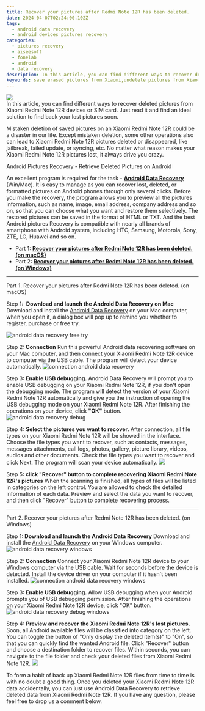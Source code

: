 ```yaml
---
title: Recover your pictures after Redmi Note 12R has been deleted.
date: 2024-04-07T02:24:00.102Z
tags: 
  - android data recovery
  - android devices pictures recovery
categories: 
  - pictures recovery
  - aiseesoft
  - fonelab
  - android
  - data recovery
description: In this article, you can find different ways to recover deleted pictures from Xiaomi Redmi Note 12R devices or SIM card. Just read it and find an ideal solution to find back your lost pictures soon.
keywords: save erased pictures from Xiaomi,undelete pictures from Xiaomi,unerase pictures,save erased pictures from Redmi Note 12R,restore deleted pictures on Redmi Note 12R,retrieve wiped pictures Xiaomi Redmi Note 12R,how do i recover pictures on Xiaomi,how to recover pictures on Xiaomi Redmi Note 12R,how to get the pictures back on Xiaomi Redmi Note 12R,how to get pictures back from Redmi Note 12R,Redmi Note 12R pictures disappear,recover deleted pictures 2018 for Xiaomi Redmi Note 12R
---
```


<img src="https://img0mobiles.techidaily.com/images/best-assets/devices/xiaomi/xiaomi-redmi-note-12r/3.jpg" class="atpl-imgstyle"  />

<div class="atpl-content atpl-for-fonelab-android recover-pictures">

<div class="atpl-post-description-part-1">
In this article, you can find different ways to recover deleted pictures from Xiaomi Redmi Note 12R devices or SIM card. Just read it and find an ideal solution to find back your lost pictures soon.
</div>

<div class="atpl-post-description-part-2">
<div class="tpl-content-sub-paragraph-content">
  <p>
    Mistaken deletion of saved pictures on an Xiaomi Redmi Note 12R could be a disaster in our life. Except mistaken deletion, some other operations also can lead to Xiaomi Redmi Note 12R pictures deleted or disappeared, like jailbreak, failed update, or syncing, etc. No matter what reason makes your Xiaomi Redmi Note 12R pictures lost, it always drive you crazy.
  </p>
</div>
</div>

<div class="atpl-post-description-part-3">
<div class="tpl-content-sub-paragraph-title">
  Android Pictures Recovery - Retrieve Deleted Pictures on Android
</div>
<div class="tpl-content-sub-paragraph-content">
  <p>
    An excellent program is required for the task - <a href="https://tools.techidaily.com/aiseesoft-android-data-recovery/" ><strong>Android Data Recovery</strong></a> (Win/Mac). It is easy to manage as you can recover lost, deleted, or formatted pictures on Android phones through only several clicks. Before you make the recovery, the program allows you to preview all the pictures information, such as name, image, email address, company address and so on, so that you can choose what you want and restore them selectively. The restored pictures can be saved in the format of HTML or TXT. And the best Android pictures Recovery is compatible with nearly all brands of smartphone with Android system, including HTC, Samsung, Motorola, Sony, ZTE, LG, Huawei and so on.
  </p>
</div>

</div>

<ul>
  <li>Part 1: <strong><a href="#p1"> Recover your pictures after Redmi Note 12R has been deleted.  (on macOS)</a></strong></li>
  <li>Part 2: <strong><a href="#p2"> Recover your pictures after Redmi Note 12R has been deleted.  (on Windows)</a></strong></li>
</ul>



<!-- Part 1 -->
<a id="p1" name="p1" ></a><hr>

<div>
  <span class="atpl-step-part-style">Part 1. Recover your pictures after Redmi Note 12R has been deleted. (on macOS)</span>
</div>  

<span class="atpl-stepstyle-a"><span>Step 1: </span></span> <strong>Download and launch the Android Data Recovery on Mac</strong>
Download and install the <a href="https://tools.techidaily.com/aiseesoft-android-data-recovery/" >Android Data Recovery</a> on your Mac computer, when you open it, a dialog box will pop up to remind you whether to register, purchase or free try.

<img src="https://tools.techidaily.com/images/apps/aiseesoft/android-data-recovery/mac-free-try.png" class="atpl-imgstyle" alt="android data recovery free try" />

<span class="atpl-stepstyle-a"><span>Step 2: </span></span> <strong>Connection</strong>
Run this powerful Android data recovering software on your Mac computer, and then connect your Xiaomi Redmi Note 12R device to computer via the USB cable. The program will detect your device automatically.
<img src="https://tools.techidaily.com/images/apps/aiseesoft/android-data-recovery/mac-connection-interface.jpg" class="atpl-imgstyle" alt="connection android data recovery" />

<span class="atpl-stepstyle-a"><span>Step 3: </span></span> <strong>Enable USB debugging.</strong>
Android Data Recovery will prompt you to enable USB debugging on your Xiaomi Redmi Note 12R, if you don't open the debugging mode. The program will detect the version of your Xiaomi Redmi Note 12R automatically and give you the instruction of opening the USB debugging mode on your Xiaomi Redmi Note 12R. After finishing the operations on your device, click <strong>"OK"</strong> button.
<img src="https://tools.techidaily.com/images/apps/aiseesoft/android-data-recovery/mac-android-usb-debug.jpg"  class="atpl-imgstyle" alt="android data recovery debug" />

<span class="atpl-stepstyle-a"><span>Step 4: </span></span> <strong>Select the pictures you want to recover.</strong>
After connection, all file types on your Xiaomi Redmi Note 12R will be showed in the interface. Choose the file types you want to recover, such as contacts, messages, messages attachments, call logs, photos, gallery, picture library, videos, audios and other documents. Check the file types you want to recover and click Next. The program will scan your device automatically.
<img src="https://tools.techidaily.com/images/apps/aiseesoft/android-data-recovery/mac-choose-type-photos.jpg" class="atpl-imgstyle"  />

<span class="atpl-stepstyle-a"><span>Step 5: </span></span> <strong>click "Recover" button to  complete recovering Xiaomi Redmi Note 12R's pictures</strong>
When the scanning is finished, all types of files will be listed in categories on the left control. You are allowed to check the detailed information of each data. Preview and select the data you want to recover, and then click "Recover" button to complete recovering process.


<a id="p2" name="p2"></a><hr>

<!-- Part 2 -->
<div>
  <span class="atpl-step-part-style">Part 2. Recover your pictures after Redmi Note 12R has been deleted. (on Windows)</span>
</div>

<span class="atpl-stepstyle-a"><span>Step 1: </span></span> <strong>Download and launch the Android Data Recovery</strong>
Download and install the <a href="https://tools.techidaily.com/aiseesoft-android-data-recovery/" >Android Data Recovery</a> on your Windows computer.
<img src="https://tools.techidaily.com/images/apps/aiseesoft/android-data-recovery/win-start-interface.png"  class="atpl-imgstyle" alt="android data recovery windows" />

<span class="atpl-stepstyle-a"><span>Step 2: </span></span> <strong>Connection</strong>
Connect your Xiaomi Redmi Note 12R device to your Windows computer via the USB cable. Wait for seconds before the device is detected. Install the device driver on your computer if it hasn't been installed.
<img src="https://tools.techidaily.com/images/apps/aiseesoft/android-data-recovery/win-connection-interface.png" class="atpl-imgstyle" alt="connection android data recovery windows" />

<span class="atpl-stepstyle-a"><span>Step 3: </span></span> <strong>Enable USB debugging.</strong>
Allow USB debugging when your Android prompts you of USB debugging permission. After finishing the operations on your Xiaomi Redmi Note 12R device, click "OK" button.
<img src="https://tools.techidaily.com/images/apps/aiseesoft/android-data-recovery/win-android-usb-debug.png" class="atpl-imgstyle" alt="android data recovery debug windows" />

<span class="atpl-stepstyle-a"><span>Step 4: </span></span> <strong>Preview and recover the Xiaomi Redmi Note 12R's lost pictures.</strong>
Soon, all Android available files will be classified into category on the left. You can toggle the button of "Only display the deleted item(s)" to "On", so that you can quickly find the wanted Android file. Click "Recover" button and choose a destination folder to recover files. Within seconds, you can navigate to the file folder and check your deleted files from Xiaomi Redmi Note 12R.
<img src="https://tools.techidaily.com/images/apps/aiseesoft/android-data-recovery/win-recover-photos.png" class="atpl-imgstyle"  />

<div class="atpl-post-description-part-4">
<div class="tpl-content-sub-paragraph-normal">
  <p>
    To form a habit of back up Xiaomi Redmi Note 12R files from time to time is with no doubt a good thing. Once you deleted your Xiaomi Redmi Note 12R data accidentally, you can just use Android Data Recovery to retrieve deleted data from Xiaomi Redmi Note 12R. If you have any question, please feel free to drop us a comment below.
  </p>
</div>
</div>

<ins class="adsbygoogle"
     style="display:block"
     data-ad-client="ca-pub-7571918770474297"
     data-ad-slot="8358498916"
     data-ad-format="auto"
     data-full-width-responsive="true"></ins>



</div>
<ins class="adsbygoogle"
    style="display:block"
    data-ad-format="autorelaxed"
    data-ad-client="ca-pub-7571918770474297"
    data-ad-slot="1223367746"></ins>


